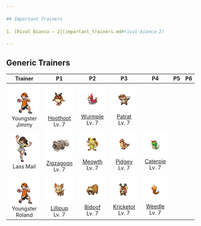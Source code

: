 ```yaml
---

## Important Trainers

1. [Rival Bianca – 2](important_trainers.md#rival-bianca-2)

---
```


## Generic Trainers</h3>

| Trainer | P1 | P2 | P3 | P4 | P5 | P6 |
|:-------:|:--:|:--:|:--:|:--:|:--:|:--:|
| ![Youngster Jimmy](../../assets/trainers/youngster.png)<br>Youngster Jimmy | ![Hoothoot](../../assets/sprites/hoothoot/front.png)<br>[Hoothoot](../../pokemon/hoothoot.md/)<br>Lv. 7 | ![Wurmple](../../assets/sprites/wurmple/front.png)<br>[Wurmple](../../pokemon/wurmple.md/)<br>Lv. 7 | ![Patrat](../../assets/sprites/patrat/front.png)<br>[Patrat](../../pokemon/patrat.md/)<br>Lv. 7 |
| ![Lass Mail](../../assets/trainers/lass.png)<br>Lass Mail | ![Zigzagoon](../../assets/sprites/zigzagoon/front.png)<br>[Zigzagoon](../../pokemon/zigzagoon.md/)<br>Lv. 7 | ![Meowth](../../assets/sprites/meowth/front.png)<br>[Meowth](../../pokemon/meowth.md/)<br>Lv. 7 | ![Pidgey](../../assets/sprites/pidgey/front.png)<br>[Pidgey](../../pokemon/pidgey.md/)<br>Lv. 7 | ![Caterpie](../../assets/sprites/caterpie/front.png)<br>[Caterpie](../../pokemon/caterpie.md/)<br>Lv. 7 |
| ![Youngster Roland](../../assets/trainers/youngster.png)<br>Youngster Roland | ![Lillipup](../../assets/sprites/lillipup/front.png)<br>[Lillipup](../../pokemon/lillipup.md/)<br>Lv. 7 | ![Bidoof](../../assets/sprites/bidoof/front.png)<br>[Bidoof](../../pokemon/bidoof.md/)<br>Lv. 7 | ![Kricketot](../../assets/sprites/kricketot/front.png)<br>[Kricketot](../../pokemon/kricketot.md/)<br>Lv. 7 | ![Weedle](../../assets/sprites/weedle/front.png)<br>[Weedle](../../pokemon/weedle.md/)<br>Lv. 7 |

